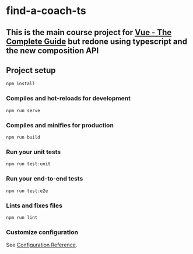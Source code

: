 # find-a-coach-ts

## This is the main course project for [Vue - The Complete Guide](https://www.udemy.com/course/vuejs-2-the-complete-guide/) but redone using typescript and the new composition API
## Project setup
```
npm install
```

### Compiles and hot-reloads for development
```
npm run serve
```

### Compiles and minifies for production
```
npm run build
```

### Run your unit tests
```
npm run test:unit
```

### Run your end-to-end tests
```
npm run test:e2e
```

### Lints and fixes files
```
npm run lint
```

### Customize configuration
See [Configuration Reference](https://cli.vuejs.org/config/).
